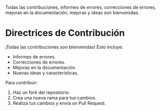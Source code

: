 Todas las contribuciones, informes de errores, correcciones de errores, mejoras en la documentación, mejoras y ideas son bienvenidas.

# Directrices de Contribución

¡Todas las contribuciones son bienvenidas! Esto incluye:
- Informes de errores.
- Correcciones de errores.
- Mejoras en la documentación.
- Nuevas ideas y características.

Para contribuir:
1. Haz un fork del repositorio.
2. Crea una nueva rama para tus cambios.
3. Realiza tus cambios y envía un Pull Request.
